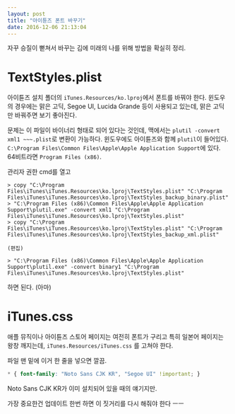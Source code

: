 ```yaml
---
layout: post
title: "아이튠즈 폰트 바꾸기"
date: 2016-12-06 21:13:04
---
```


자꾸 승질이 뻗쳐서 바꾸는 김에 미래의 나를 위해 방법을 확실히 정리.

# TextStyles.plist

아이튠즈 설치 폴더의 `iTunes.Resources/ko.lproj`에서 폰트를 바꿔야 한다.
윈도우의 경우에는 맑은 고딕, Segoe UI, Lucida Grande 등이 사용되고 있는데, 맑은 고딕만 바꿔주면 보기 좋아진다.

문제는 이 파일이 바이너리 형태로 되어 있다는 것인데, 맥에서는 `plutil -convert xml1 ~~~.plist`로 변환이 가능하다.
윈도우에도 아이튠즈와 함께 `plutil`이 들어있다. `C:\Program Files\Common Files\Apple\Apple Application Support`에 있다. 64비트라면 `Program Files (x86)`.

관리자 권한 cmd를 열고

```
> copy "C:\Program Files\iTunes\iTunes.Resources\ko.lproj\TextStyles.plist" "C:\Program Files\iTunes\iTunes.Resources\ko.lproj\TextStyles_backup_binary.plist"
> "C:\Program Files (x86)\Common Files\Apple\Apple Application Support\plutil.exe" -convert xml1 "C:\Program Files\iTunes\iTunes.Resources\ko.lproj\TextStyles.plist"
> copy "C:\Program Files\iTunes\iTunes.Resources\ko.lproj\TextStyles.plist" "C:\Program Files\iTunes\iTunes.Resources\ko.lproj\TextStyles_backup_xml.plist"

(편집)

> "C:\Program Files (x86)\Common Files\Apple\Apple Application Support\plutil.exe" -convert binary1 "C:\Program Files\iTunes\iTunes.Resources\ko.lproj\TextStyles.plist"
```

하면 된다. (아마)

# iTunes.css

애플 뮤직이나 아이튠즈 스토어 페이지는 여전히 폰트가 구리고 특히 일본어 페이지는 왕창 깨지는데, `iTunes.Resources/iTunes.css` 를 고쳐야 한다.

파일 맨 밑에 이거 한 줄을 넣으면 깔끔.

```css
* { font-family: "Noto Sans CJK KR", "Segoe UI" !important; }
```

Noto Sans CJK KR가 이미 설치되어 있을 때의 얘기지만.

가장 중요한건 업데이트 한번 하면 이 짓거리를 다시 해줘야 한다 ㅡㅡ
